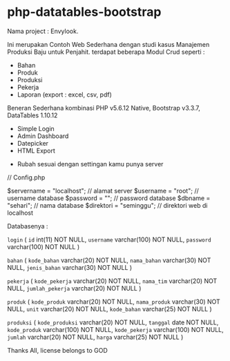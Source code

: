 
# php-datatables-bootstrap

Nama project : Envylook.

Ini merupakan Contoh Web Sederhana dengan studi kasus Manajemen Produksi Baju untuk Penjahit. 
terdapat beberapa Modul Crud seperti : 
- Bahan 
- Produk
- Produksi
- Pekerja
- Laporan (export : excel, csv, pdf)

Beneran Sederhana kombinasi PHP v5.6.12 Native, Bootstrap v3.3.7, DataTables 1.10.12
 - Simple Login
 - Admin Dashboard
 - Datepicker 
 - HTML Export

+ Rubah sesuai dengan settingan kamu punya server

// Config.php 

$servername = "localhost";  // alamat server
$username = "root";			// username database
$password = "";				// password database
$dbname = "sehari";		// nama database
$direktori = "seminggu";  // direktori web di localhost

Databasenya : 

`login` (
  `id` int(11) NOT NULL,
  `username` varchar(100) NOT NULL,
  `password` varchar(100) NOT NULL
)

`bahan` (
  `kode_bahan` varchar(20) NOT NULL,
  `nama_bahan` varchar(30) NOT NULL,
  `jenis_bahan` varchar(30) NOT NULL
)

`pekerja` (
  `kode_pekerja` varchar(20) NOT NULL,
  `nama_tim` varchar(20) NOT NULL,
  `jumlah_pekerja` varchar(20) NOT NULL
)

`produk` (
  `kode_produk` varchar(20) NOT NULL,
  `nama_produk` varchar(30) NOT NULL,
  `unit` varchar(20) NOT NULL,
  `kode_bahan` varchar(25) NOT NULL
)

`produksi` (
  `kode_produksi` varchar(20) NOT NULL,
  `tanggal` date NOT NULL,
  `kode_produk` varchar(100) NOT NULL,
  `kode_pekerja` varchar(100) NOT NULL,
  `jumlah` varchar(20) NOT NULL,
  `harga` varchar(25) NOT NULL
)

Thanks All, license belongs to GOD
